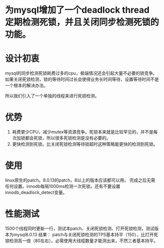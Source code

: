

#  为mysql增加了一个deadlock thread 定期检测死锁，并且关闭同步检测死锁的功能。

# 设计初衷
mysql的同步检测死锁耗费过多的cpu，极端情况还会引起大量不必要的锁竞争。
如果关闭死锁检测，锁的等待时间过长会使得业务长时间等待，设置等待时间不是一个根本的解决办法。

所以我们引入了一个单独的线程来进行死锁检测。

# 优势
1. 耗费更少CPU，减少mutex等资源竞争。死锁本来就是比较罕见的，并不是每次加锁都会死锁，所以很多死锁检测是没有必要的。
2. 更快检测到死锁。比关闭死锁检测等待锁超时这种策略能更快的检测到死锁。

# 使用
linux原生的patch。8.0.13的patch，8以上的版本应该都可以用。
完成之后无需任何设置。innodb每隔1000ms检测一次死锁。还有不要设置innodb_deadlock_detect变量。


# 性能测试
1500个线程同时更新一行，测试本patch、关闭死锁检测、打开死锁检测，测试版本为mysql8.0.13
结果：
patch与关闭死锁检测的TPS基本持平（150），比打开死锁检测高一倍（80左右）。必需使用大线程数量才能测出来，不然三者基本持平。
